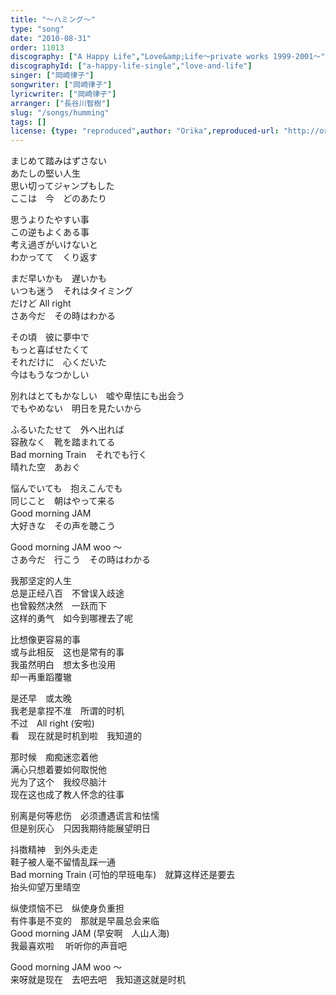 ```yaml
---
title: "～ハミング～"
type: "song"
date: "2010-08-31"
order: 11013
discography: ["A Happy Life","Love&amp;Life〜private works 1999-2001〜"]
discographyId: ["a-happy-life-single","love-and-life"]
singer: ["岡崎律子"]
songwriter: ["岡崎律子"]
lyricwriter: ["岡崎律子"]
arranger: ["長谷川智樹"]
slug: "/songs/humming"
tags: []
license: {type: "reproduced",author: "Orika",reproduced-url: "http://orikamushi.myweb.hinet.net/",reproduced-website: "織歌蟲網站"}
---
```


まじめて踏みはずさない　   
あたしの堅い人生   
思い切ってジャンプもした　   
ここは　今　どのあたり   
  
思うよりたやすい事　   
この逆もよくある事   
考え過ぎがいけないと　   
わかってて　くり返す   
  
まだ早いかも　遅いかも　   
いつも迷う　それはタイミング   
だけど All right   
さあ今だ　その時はわかる   
  
その頃　彼に夢中で　   
もっと喜ばせたくて   
それだけに　心くだいた　   
今はもうなつかしい   
  
別れはとてもかなしい　嘘や卑怯にも出会う   
でもやめない　明日を見たいから   
  
ふるいたたせて　外へ出れば　   
容赦なく　靴を踏まれてる   
Bad morning Train　それでも行く　   
晴れた空　あおぐ   
  
悩んでいても　抱えこんでも　   
同じこと　朝はやって来る   
Good morning JAM　   
大好きな　その声を聴こう   
  
Good morning JAM woo ～   
さあ今だ　行こう　その時はわかる  

<!-- 翻译 -->
  
我那坚定的人生　   
总是正经八百　不曾误入歧途   
也曾毅然决然　一跃而下   
这样的勇气　如今到哪裡去了呢   
  
比想像更容易的事   
或与此相反　这也是常有的事   
我虽然明白　想太多也没用   
却一再重蹈覆辙   
  
是还早　或太晚   
我老是拿捏不准　所谓的时机   
不过　All right (安啦)   
看　现在就是时机到啦　我知道的   
  
那时候　痴痴迷恋着他　   
满心只想着要如何取悦他   
光为了这个　我绞尽脑汁　   
现在这也成了教人怀念的往事   
  
别离是何等悲伤　必须遭遇谎言和怯懦   
但是别灰心　只因我期待能展望明日   
  
抖擞精神　到外头走走   
鞋子被人毫不留情乱踩一通   
Bad morning Train (可怕的早班电车)　就算这样还是要去   
抬头仰望万里晴空   
  
纵使烦恼不已　纵使身负重担   
有件事是不变的　那就是早晨总会来临   
Good morning JAM (早安啊　人山人海)   
我最喜欢啦 　听听你的声音吧   
  
Good morning JAM woo ～   
来呀就是现在　去吧去吧　我知道这就是时机
